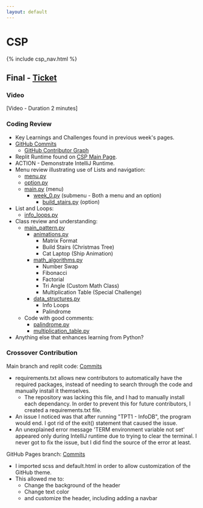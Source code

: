 ```yaml
---
layout: default
---
```


# CSP

{% include csp_nav.html %}

## Final - [Ticket](https://github.com/Archkitten/CS-AP-2/issues/11)

### Video

[Video - Duration 2 minutes]

### Coding Review

* Key Learnings and Challenges found in previous week's pages.
* [GitHub Commits](https://github.com/Archkitten/CS-AP-2/commits?author=Archkitten)
  * [GitHub Contributor Graph](https://github.com/Archkitten/CS-AP-2/graphs/contributors)
* Replit Runtime found on [CSP Main Page](https://archkitten.github.io/CS-AP-2/csp).
* ACTION - Demonstrate IntelliJ Runtime.
* Menu review illustrating use of Lists and navigation:
  * [menu.py](https://github.com/Archkitten/CS-AP-2/blob/master/src_py/util/menu.py)
  * [option.py](https://github.com/Archkitten/CS-AP-2/blob/master/src_py/util/option.py)
  * [main.py](https://github.com/Archkitten/CS-AP-2/blob/master/src_py/main.py) (menu)
    * [week_0.py](https://github.com/Archkitten/CS-AP-2/blob/master/src_py/week0/week_0.py) (submenu - Both a menu and an option)
      * [build_stairs.py](https://github.com/Archkitten/CS-AP-2/blob/master/src_py/week0/build_stairs.py) (option)
* List and Loops:
  * [info_loops.py](https://github.com/Archkitten/CS-AP-2/blob/master/src_py/week1/info_loops.py)
* Class review and understanding:
  * [main_pattern.py](https://github.com/Archkitten/CS-AP-2/blob/master/src_py/pattern_menus/main_pattern.py)
    * [animations.py](https://github.com/Archkitten/CS-AP-2/blob/master/src_py/pattern_menus/animations.py)
      * Matrix Format
      * Build Stairs (Christmas Tree)
      * Cat Laptop (Ship Animation)
    * [math_algorithms.py](https://github.com/Archkitten/CS-AP-2/blob/master/src_py/pattern_menus/math_algorithms.py)
      * Number Swap
      * Fibonacci
      * Factorial
      * Tri Angle (Custom Math Class)
      * Multiplication Table (Special Challenge)
    * [data_structures.py](https://github.com/Archkitten/CS-AP-2/blob/master/src_py/pattern_menus/data_structures.py)
      * Info Loops
      * Palindrome
  * Code with good comments:
    * [palindrome.py](https://github.com/Archkitten/CS-AP-2/blob/master/src_py/week2/palindrome.py)
    * [multiplication_table.py](https://github.com/Archkitten/CS-AP-2/blob/master/src_py/week2/multiplication_table.py)
* Anything else that enhances learning from Python?

### Crossover Contribution

Main branch and replit code: [Commits](https://github.com/Archkitten/sleep/commits/main)
* requirements.txt allows new contributors to automatically have the required packages, instead of needing to search through the code and manually install it themselves.
  * The repository was lacking this file, and I had to manually install each dependancy. In order to prevent this for future contributors, I created a requirements.txt file.
* An issue I noticed was that after running "TPT1 - InfoDB", the program would end. I got rid of the exit() statement that caused the issue.
* An unexplained error message 'TERM environment variable not set' appeared only during IntelliJ runtime due to trying to clear the terminal. I never got to fix the issue, but I did find the source of the error at least.

GitHub Pages branch: [Commits](https://github.com/Archkitten/sleep/commits/gh-pages)
* I imported scss and default.html in order to allow customization of the GitHub theme.
* This allowed me to:
  * Change the background of the header
  * Change text color
  * and customize the header, including adding a navbar
